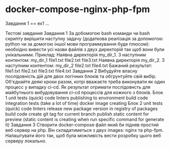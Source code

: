 # docker-compose-nginx-php-fpm

Завдання 1 == ex1
...


Тестові завдання
Завдання 1
За добомогою bash команди чи bash скрипту вирішити наступну задачу (додаткова реалізація за допомогою python чи за домогою іншої мови программування буде плюсом): необхідно вивести усі назви файлів з двух директорій так щоб вони були унікальними.
Приклад:
Наявна директорія my_dir_1. З наступним контентом:
my_dir_1
file1.txt
file2.txt
file3.txt
Наявна директорія my_dir_2. З наступним контентом:
my_dir_2
file2.txt
file4.txt
Бажаний результат:
file1.txt
file2.txt
file3.txt
file4.txt
Завдання 2
Вибудуйте власну послідовність дій для двох логічних блоків та обгрунтуйте свій вибір. Об'єднайте деякі кроки разом, котрі вважаєте треба виконувати як один процесс у випадку ci-cd. Як результат отримати послідовнсть для майбутнього вибудовування ci-cd процессів для кожного з блоків.
Блок 1
unit tests (quick)
code linters
publishing to environment
build code
integration tests (take a lot of time)
docker image creating
Блок 2
unit tests (quick)
code linters
release new package version in registry of packages
build code
create git tag for current branch
publish static content for preview (static content is creating when run specific command for generate it)
Завдання 3
Створити docker-compose файл який би підняв простий веб сервер на php. Він складатиметься з двух images: nginx та php-fpm. Налаштувати його так, щоб була можливість вести розробку цього веб серверу локально. 


